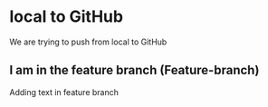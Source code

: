 # local to GitHub
We are trying to push from local to GitHub


## I am in the feature branch (Feature-branch)
Adding text in feature branch